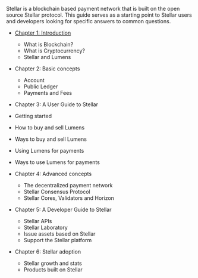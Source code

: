 Stellar is a blockchain based payment network that is built on the open source Stellar protocol. This guide serves as a starting point to Stellar users and developers looking for specific answers to common questions.



- [Chapter 1: Introduction](Introduction.md)
  - What is Blockchain?
  - What is Cryptocurrency?
  - Stellar and Lumens


- Chapter 2: Basic concepts
  - Account
  - Public Ledger
  - Payments and Fees


-  Chapter 3: A User Guide to Stellar
  - Getting started
  - How to buy and sell Lumens
  - Ways to buy and sell Lumens
  - Using Lumens for payments
  - Ways to use Lumens for payments


- Chapter 4: Advanced concepts
  - The decentralized payment network
  - Stellar Consensus Protocol
  - Stellar Cores, Validators and Horizon


- Chapter 5: A Developer Guide to Stellar
  - Stellar APIs
  - Stellar Laboratory
  - Issue assets based on Stellar
  - Support the Stellar platform


- Chapter 6: Stellar adoption
  - Stellar growth and stats
  - Products built on Stellar

